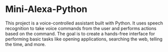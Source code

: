 # Mini-Alexa-Python
This project is a voice-controlled assistant built with Python. It uses speech recognition to take voice commands from the user and performs actions based on the command. The goal is to create a hands-free interface for performing basic tasks like opening applications, searching the web, telling the time, and more.


